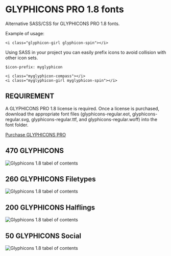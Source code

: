 # GLYPHICONS PRO 1.8 fonts

Alternative SASS/CSS for GLYPHICONS PRO 1.8 fonts.

Example of usage:

    <i class="glyphicon-girl glyphicon-spin"></i>

Using SASS in your project you can easily prefix icons to avoid collision with other icon sets.

    $icon-prefix: myglyphicon

    <i class="myglyphicon-compass"></i>
    <i class="myglyphicon-girl myglyphicon-spin"></i>

## REQUIREMENT

A GLYPHICONS PRO 1.8 license is required. Once a license is purchased, download the appropriate font files (glyphicons-regular.eot, glyphicons-regular.svg, glyphicons-regular.ttf, and glyphicons-regular.woff) into the font folder.

[Purchase GLYPHICONS PRO](http://glyphicons.com/)


## 470 GLYPHICONS
![Glyphicons 1.8 tabel of contents](https://raw.github.com/jmak/bootstrap-glyphicons-fonts/master/470-GLYPHICONS/glyphicons.gif)

## 260 GLYPHICONS Filetypes
![Glyphicons 1.8 tabel of contents](https://raw.github.com/jmak/bootstrap-glyphicons-fonts/master/260-GLYPHICONS-Filetypes/glyphicons-filetypes.gif)

## 200 GLYPHICONS Halflings
![Glyphicons 1.8 tabel of contents](https://raw.github.com/jmak/bootstrap-glyphicons-fonts/master/200-GLYPHICONS-Halflings/glyphicons-halflings.gif)

## 50 GLYPHICONS Social
![Glyphicons 1.8 tabel of contents](https://raw.github.com/jmak/bootstrap-glyphicons-fonts/master/50-GLYPHICONS-Social/glyphicons-social.gif)
